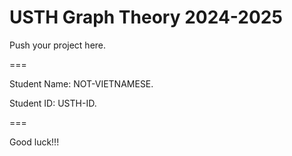 # USTH Graph Theory 2024-2025

Push your project here.

===

Student Name: NOT-VIETNAMESE.

Student ID: USTH-ID.

===

Good luck!!!